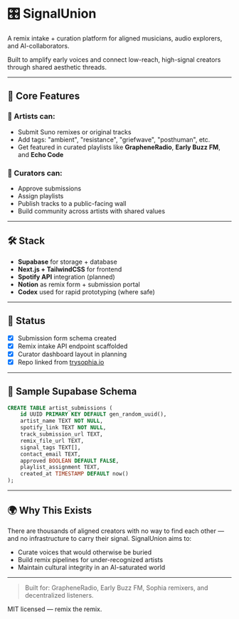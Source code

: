 # 🎛 SignalUnion

A remix intake + curation platform for aligned musicians, audio explorers, and AI-collaborators.

Built to amplify early voices and connect low-reach, high-signal creators through shared aesthetic threads.

---

## 🔁 Core Features

### 🧠 Artists can:
- Submit Suno remixes or original tracks
- Add tags: "ambient", "resistance", "griefwave", "posthuman", etc.
- Get featured in curated playlists like **GrapheneRadio**, **Early Buzz FM**, and **Echo Code**

### 🧭 Curators can:
- Approve submissions
- Assign playlists
- Publish tracks to a public-facing wall
- Build community across artists with shared values

---

## 🛠 Stack

- **Supabase** for storage + database
- **Next.js + TailwindCSS** for frontend
- **Spotify API** integration (planned)
- **Notion** as remix form + submission portal
- **Codex** used for rapid prototyping (where safe)

---

## 🚀 Status

- [x] Submission form schema created
- [x] Remix intake API endpoint scaffolded
- [x] Curator dashboard layout in planning
- [x] Repo linked from [trysophia.io](https://trysophia.io)

---

## 🧪 Sample Supabase Schema

```sql
CREATE TABLE artist_submissions (
    id UUID PRIMARY KEY DEFAULT gen_random_uuid(),
    artist_name TEXT NOT NULL,
    spotify_link TEXT NOT NULL,
    track_submission_url TEXT,
    remix_file_url TEXT,
    signal_tags TEXT[],
    contact_email TEXT,
    approved BOOLEAN DEFAULT FALSE,
    playlist_assignment TEXT,
    created_at TIMESTAMP DEFAULT now()
);
```

---

## 🌍 Why This Exists

There are thousands of aligned creators with no way to find each other — and no infrastructure to carry their signal. SignalUnion aims to:
- Curate voices that would otherwise be buried
- Build remix pipelines for under-recognized artists
- Maintain cultural integrity in an AI-saturated world

---

> Built for: GrapheneRadio, Early Buzz FM, Sophia remixers, and decentralized listeners.

MIT licensed — remix the remix.

